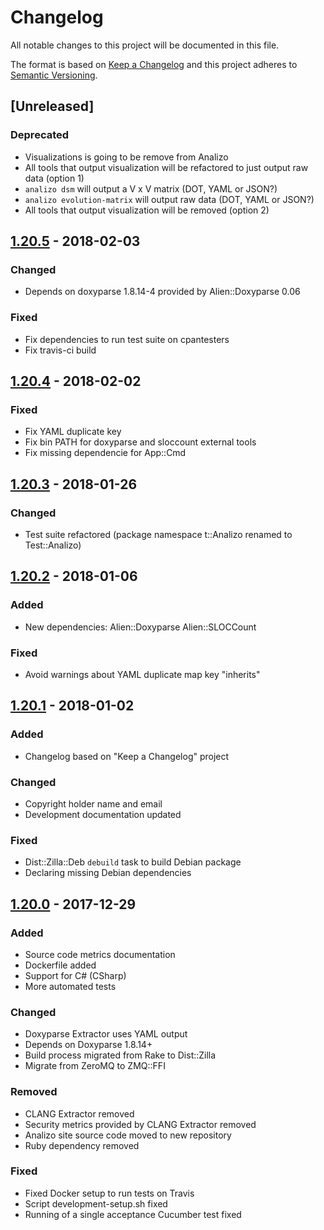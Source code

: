 # Changelog

All notable changes to this project will be documented in this file.

The format is based on [Keep a Changelog](http://keepachangelog.com/en/1.0.0/)
and this project adheres to [Semantic Versioning](http://semver.org/spec/v2.0.0.html).

## [Unreleased]

### Deprecated

- Visualizations is going to be remove from Analizo
- All tools that output visualization will be refactored to just output raw data (option 1)
- `analizo dsm` will output a V x V matrix (DOT, YAML or JSON?)
- `analizo evolution-matrix` will output raw data (DOT, YAML or JSON?)
- All tools that output visualization will be removed (option 2)

## [1.20.5] - 2018-02-03

### Changed

- Depends on doxyparse 1.8.14-4 provided by Alien::Doxyparse 0.06

### Fixed

- Fix dependencies to run test suite on cpantesters
- Fix travis-ci build

## [1.20.4] - 2018-02-02

### Fixed

- Fix YAML duplicate key
- Fix bin PATH for doxyparse and sloccount external tools
- Fix missing dependencie for App::Cmd

## [1.20.3] - 2018-01-26

### Changed

- Test suite refactored (package namespace t::Analizo renamed to Test::Analizo)

## [1.20.2] - 2018-01-06

### Added

- New dependencies: Alien::Doxyparse Alien::SLOCCount

### Fixed

- Avoid warnings about YAML duplicate map key "inherits"

## [1.20.1] - 2018-01-02

### Added

- Changelog based on "Keep a Changelog" project

### Changed

- Copyright holder name and email
- Development documentation updated

### Fixed

- Dist::Zilla::Deb `debuild` task to build Debian package
- Declaring missing Debian dependencies

## [1.20.0] - 2017-12-29

### Added

- Source code metrics documentation
- Dockerfile added
- Support for C# (CSharp)
- More automated tests

### Changed

- Doxyparse Extractor uses YAML output
- Depends on Doxyparse 1.8.14+
- Build process migrated from Rake to Dist::Zilla
- Migrate from ZeroMQ to ZMQ::FFI

### Removed

- CLANG Extractor removed
- Security metrics provided by CLANG Extractor removed
- Analizo site source code moved to new repository
- Ruby dependency removed

### Fixed

- Fixed Docker setup to run tests on Travis
- Script development-setup.sh fixed
- Running of a single acceptance Cucumber test fixed

[1.20.0]: https://github.com/analizo/analizo/compare/1.19.1...1.20.0
[1.20.1]: https://github.com/analizo/analizo/compare/1.20.0...1.20.1
[1.20.2]: https://github.com/analizo/analizo/compare/1.20.1...1.20.2
[1.20.3]: https://github.com/analizo/analizo/compare/1.20.2...1.20.3
[1.20.4]: https://github.com/analizo/analizo/compare/1.20.3...1.20.4
[1.20.5]: https://github.com/analizo/analizo/compare/1.20.4...1.20.5
